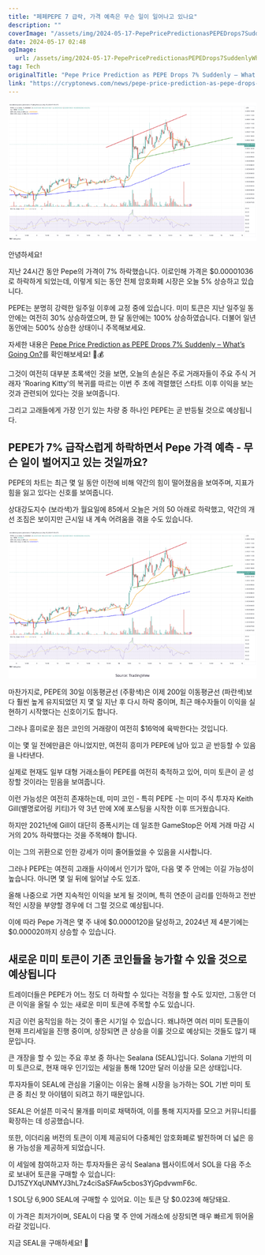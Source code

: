 ```yaml
---
title: "페페PEPE 7 급락, 가격 예측은 무슨 일이 일어나고 있나요"
description: ""
coverImage: "/assets/img/2024-05-17-PepePricePredictionasPEPEDrops7SuddenlyWhatsGoingOn_thumbnail.png"
date: 2024-05-17 02:48
ogImage: 
  url: /assets/img/2024-05-17-PepePricePredictionasPEPEDrops7SuddenlyWhatsGoingOn_thumbnail.png
tag: Tech
originalTitle: "Pepe Price Prediction as PEPE Drops 7% Suddenly – What’s Going On?"
link: "https://cryptonews.com/news/pepe-price-prediction-as-pepe-drops-7-suddenly-whats-going-on.htm"
---
```



![Pepe Price Prediction as PEPE Drops 7% Suddenly – What’s Going On?](/assets/img/2024-05-17-PepePricePredictionasPEPEDrops7SuddenlyWhatsGoingOn_thumbnail.png)

안녕하세요!

지난 24시간 동안 Pepe의 가격이 7% 하락했습니다. 이로인해 가격은 $0.00001036로 하락하게 되었는데, 이렇게 되는 동안 전체 암호화폐 시장은 오늘 5% 상승하고 있습니다.

PEPE는 분명히 강력한 일주일 이후에 교정 중에 있습니다. 미미 토큰은 지난 일주일 동안에는 여전히 30% 상승하였으며, 한 달 동안에는 100% 상승하였습니다. 더불어 일년 동안에는 500% 상승한 상태이니 주목해보세요. 

자세한 내용은 [Pepe Price Prediction as PEPE Drops 7% Suddenly – What’s Going On?](/assets/img/2024-05-17-PepePricePredictionasPEPEDrops7SuddenlyWhatsGoingOn_thumbnail.png)를 확인해보세요! 🚀💰

<div class="content-ad"></div>

그것이 여전히 대부분 초록색인 것을 보면, 오늘의 손실은 주로 거래자들이 주요 주식 거래자 'Roaring Kitty'의 복귀를 따르는 이번 주 초에 격렬했던 스타트 이후 이익을 보는 것과 관련되어 있다는 것을 보여줍니다.

그리고 고래들에게 가장 인기 있는 차량 중 하나인 PEPE는 곧 반등될 것으로 예상됩니다.

## PEPE가 7% 급작스럽게 하락하면서 Pepe 가격 예측 - 무슨 일이 벌어지고 있는 것일까요?

PEPE의 차트는 최근 몇 일 동안 이전에 비해 약간의 힘이 떨어졌음을 보여주며, 지표가 힘을 잃고 있다는 신호를 보여줍니다.

<div class="content-ad"></div>

상대강도지수 (보라색)가 월요일에 85에서 오늘은 거의 50 아래로 하락했고, 약간의 개선 조짐은 보이지만 근시일 내 계속 어려움을 겪을 수도 있습니다.

![PEPE Price Prediction](/assets/img/2024-05-17-PepePricePredictionasPEPEDrops7SuddenlyWhatsGoingOn_0.png)

마찬가지로, PEPE의 30일 이동평균선 (주황색)은 이제 200일 이동평균선 (파란색)보다 훨씬 높게 유지되었던 지 몇 일 지난 후 다시 하락 중이며, 최근 매수자들이 이익을 실현하기 시작했다는 신호이기도 합니다.

그러나 흥미로운 점은 코인의 거래량이 여전히 $16억에 육박한다는 것입니다.

<div class="content-ad"></div>

이는 몇 일 전에만큼은 아니었지만, 여전히 흥미가 PEPE에 남아 있고 곧 반등할 수 있음을 나타낸다.

실제로 현재도 일부 대형 거래소들이 PEPE를 여전히 축적하고 있어, 미미 토큰이 곧 성장할 것이라는 믿음을 보여줍니다.

이런 가능성은 여전히 존재하는데, 미미 코인 - 특히 PEPE -는 미미 주식 투자자 Keith Gill(별명로어링 키티)가 약 3년 만에 X에 포스팅을 시작한 이후 뜨거웠습니다.

하지만 2021년에 Gill이 대단히 증폭시키는 데 일조한 GameStop은 어제 거래 마감 시 거의 20% 하락했다는 것을 주목해야 합니다.

<div class="content-ad"></div>

이는 그의 귀환으로 인한 강세가 이미 줄어들었을 수 있음을 시사합니다.

그러나 PEPE는 여전히 고래들 사이에서 인기가 많아, 다음 몇 주 안에는 이길 가능성이 높습니다. 아니면 몇 일 뒤에 일어날 수도 있죠.

올해 나중으로 가면 지속적인 이익을 보게 될 것이며, 특히 연준이 금리를 인하하고 전반적인 시장을 부양할 경우에 더 그럴 것으로 예상됩니다.

이에 따라 Pepe 가격은 몇 주 내에 $0.0000120을 달성하고, 2024년 제 4분기에는 $0.000020까지 상승할 수 있습니다.

<div class="content-ad"></div>

## 새로운 미미 토큰이 기존 코인들을 능가할 수 있을 것으로 예상됩니다

트레이더들은 PEPE가 어느 정도 더 하락할 수 있다는 걱정을 할 수도 있지만, 그동안 더 큰 이익을 올릴 수 있는 새로운 미미 토큰에 주목할 수도 있습니다.

지금 이런 움직임을 하는 것이 좋은 시기일 수 있습니다. 왜냐하면 여러 미미 토큰들이 현재 프리세일을 진행 중이며, 상장되면 큰 상승을 이룰 것으로 예상되는 것들도 많기 때문입니다.

큰 개장을 할 수 있는 주요 후보 중 하나는 Sealana (SEAL)입니다. Solana 기반의 미미 토큰으로, 현재 매우 인기있는 세일을 통해 120만 달러 이상을 모은 상태입니다.

<div class="content-ad"></div>

투자자들이 SEAL에 관심을 기울이는 이유는 올해 시장을 능가하는 SOL 기반 미미 토큰 중 최신 핫 아이템이 되려고 하기 때문입니다.

SEAL은 어설픈 미국식 물개를 미미로 채택하여, 이를 통해 지지자를 모으고 커뮤니티를 확장하는 데 성공했습니다.

또한, 이더리움 버전의 토큰이 이제 제공되어 다중체인 암호화폐로 발전하며 더 넓은 응용 가능성을 제공하게 되었습니다.

이 세일에 참여하고자 하는 투자자들은 공식 Sealana 웹사이트에서 SOL을 다음 주소로 보내어 토큰을 구매할 수 있습니다: DJ15ZYXqUNMYJ3hL7z4ciSaSFAw5cbos3YjGpdvwmF6c.

<div class="content-ad"></div>

1 SOL당 6,900 SEAL에 구매할 수 있어요. 이는 토큰 당 $0.023에 해당돼요.

이 가격은 최저가이며, SEAL이 다음 몇 주 안에 거래소에 상장되면 매우 빠르게 뛰어올라갈 것입니다.

지금 SEAL을 구매하세요! 🚀